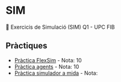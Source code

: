 # SIM
🔅 Exercicis de Simulació (SIM) Q1 - UPC FIB

## Pràctiques
* [Pràctica FlexSim](https://github.com/andyfratello/SIM/tree/main/Pra%CC%80ctica%20FlexSim) - Nota: 10
* [Pràctica agents](https://github.com/andyfratello/SIM/tree/main/Pra%CC%80ctica%20agents) - Nota: 10
* [Pràctica simulador a mida](https://github.com/andyfratello/SIM/tree/main/Pra%CC%80ctica%20simulador%20a%20mida) - Nota: 
